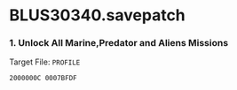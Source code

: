 # BLUS30340.savepatch

### 1. Unlock All Marine,Predator and Aliens Missions

Target File: `PROFILE`

```
2000000C 0007BFDF
```


